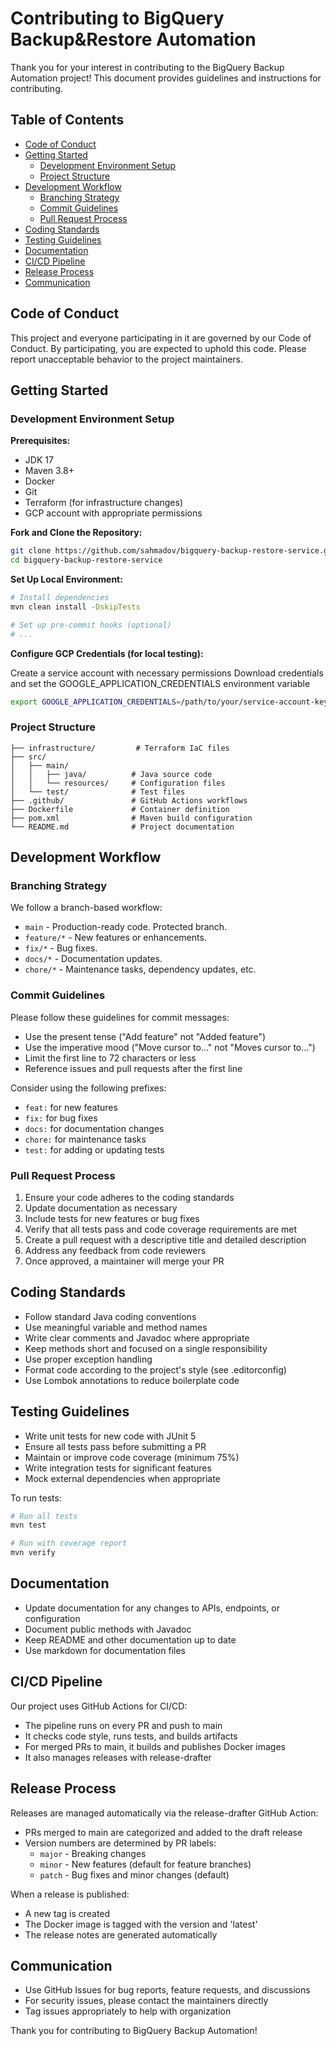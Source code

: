 # Contributing to BigQuery Backup&Restore Automation

Thank you for your interest in contributing to the BigQuery Backup Automation project! This document provides guidelines and instructions for contributing.

## Table of Contents

- [Code of Conduct](#code-of-conduct)
- [Getting Started](#getting-started)
    - [Development Environment Setup](#development-environment-setup)
    - [Project Structure](#project-structure)
- [Development Workflow](#development-workflow)
    - [Branching Strategy](#branching-strategy)
    - [Commit Guidelines](#commit-guidelines)
    - [Pull Request Process](#pull-request-process)
- [Coding Standards](#coding-standards)
- [Testing Guidelines](#testing-guidelines)
- [Documentation](#documentation)
- [CI/CD Pipeline](#cicd-pipeline)
- [Release Process](#release-process)
- [Communication](#communication)

## Code of Conduct

This project and everyone participating in it are governed by our Code of Conduct. By participating, you are expected to uphold this code. Please report unacceptable behavior to the project maintainers.

## Getting Started

### Development Environment Setup

**Prerequisites:**

- JDK 17
- Maven 3.8+
- Docker
- Git
- Terraform (for infrastructure changes)
- GCP account with appropriate permissions

**Fork and Clone the Repository:**
```bash
git clone https://github.com/sahmadov/bigquery-backup-restore-service.git
cd bigquery-backup-restore-service
```

**Set Up Local Environment:**
```bash
# Install dependencies
mvn clean install -DskipTests

# Set up pre-commit hooks (optional)
# ...
```

**Configure GCP Credentials (for local testing):**

Create a service account with necessary permissions
Download credentials and set the GOOGLE_APPLICATION_CREDENTIALS environment variable

```bash
export GOOGLE_APPLICATION_CREDENTIALS=/path/to/your/service-account-key.json
```

### Project Structure
```
├── infrastructure/         # Terraform IaC files
├── src/
│   ├── main/
│   │   ├── java/          # Java source code
│   │   └── resources/     # Configuration files
│   └── test/              # Test files
├── .github/               # GitHub Actions workflows
├── Dockerfile             # Container definition
├── pom.xml                # Maven build configuration
└── README.md              # Project documentation
```

## Development Workflow

### Branching Strategy

We follow a branch-based workflow:

- `main` - Production-ready code. Protected branch.
- `feature/*` - New features or enhancements.
- `fix/*` - Bug fixes.
- `docs/*` - Documentation updates.
- `chore/*` - Maintenance tasks, dependency updates, etc.

### Commit Guidelines

Please follow these guidelines for commit messages:

- Use the present tense ("Add feature" not "Added feature")
- Use the imperative mood ("Move cursor to..." not "Moves cursor to...")
- Limit the first line to 72 characters or less
- Reference issues and pull requests after the first line

Consider using the following prefixes:

- `feat:` for new features
- `fix:` for bug fixes
- `docs:` for documentation changes
- `chore:` for maintenance tasks
- `test:` for adding or updating tests

### Pull Request Process

1. Ensure your code adheres to the coding standards
2. Update documentation as necessary
3. Include tests for new features or bug fixes
4. Verify that all tests pass and code coverage requirements are met
5. Create a pull request with a descriptive title and detailed description
6. Address any feedback from code reviewers
7. Once approved, a maintainer will merge your PR

## Coding Standards

- Follow standard Java coding conventions
- Use meaningful variable and method names
- Write clear comments and Javadoc where appropriate
- Keep methods short and focused on a single responsibility
- Use proper exception handling
- Format code according to the project's style (see .editorconfig)
- Use Lombok annotations to reduce boilerplate code

## Testing Guidelines

- Write unit tests for new code with JUnit 5
- Ensure all tests pass before submitting a PR
- Maintain or improve code coverage (minimum 75%)
- Write integration tests for significant features
- Mock external dependencies when appropriate

To run tests:
```bash
# Run all tests
mvn test

# Run with coverage report
mvn verify
```

## Documentation

- Update documentation for any changes to APIs, endpoints, or configuration
- Document public methods with Javadoc
- Keep README and other documentation up to date
- Use markdown for documentation files

## CI/CD Pipeline

Our project uses GitHub Actions for CI/CD:

- The pipeline runs on every PR and push to main
- It checks code style, runs tests, and builds artifacts
- For merged PRs to main, it builds and publishes Docker images
- It also manages releases with release-drafter

## Release Process

Releases are managed automatically via the release-drafter GitHub Action:

- PRs merged to main are categorized and added to the draft release
- Version numbers are determined by PR labels:
    - `major` - Breaking changes
    - `minor` - New features (default for feature branches)
    - `patch` - Bug fixes and minor changes (default)

When a release is published:

- A new tag is created
- The Docker image is tagged with the version and 'latest'
- The release notes are generated automatically

## Communication

- Use GitHub Issues for bug reports, feature requests, and discussions
- For security issues, please contact the maintainers directly
- Tag issues appropriately to help with organization

Thank you for contributing to BigQuery Backup Automation!